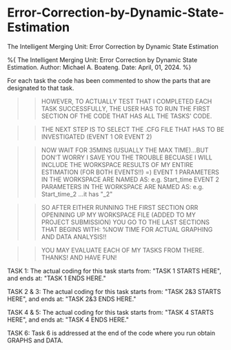 # Error-Correction-by-Dynamic-State-Estimation
The Intelligent Merging Unit:  Error Correction by Dynamic State Estimation

%{
The Intelligent Merging Unit: Error Correction by Dynamic State Estimation.
Author: Michael A. Boateng.
Date: April, 01, 2024.
%}


For each task the code has been commented to show the parts that are designated to that task. 
>>HOWEVER, TO ACTUALLY TEST THAT I COMPLETED EACH TASK SUCCESSFULLY, THE USER HAS TO RUN THE FIRST SECTION OF THE CODE THAT HAS ALL THE TASKS' CODE.

>>THE NEXT STEP IS TO SELECT THE .CFG FILE THAT HAS TO BE INVESTIGATED (EVENT 1 OR EVENT 2)

>>NOW WAIT FOR 35MINS (USUALLY THE MAX TIME)...BUT DON'T WORRY I SAVE YOU THE TROUBLE BECUASE I WILL INCLUDE THE WORKSPACE RESULTS OF MY ENTIRE ESTIMATION (FOR BOTH EVENTS!!) =)
EVENT 1 PARAMETERS IN THE WORKSPACE ARE NAMED AS: e.g. Start_time
EVENT 2 PARAMETERS IN THE WORKSPACE ARE NAMED AS: e.g. Start_time_2 ...it has "_2"

>>SO AFTER EITHER RUNNING THE FIRST SECTION ORR OPENINING UP MY WORKSPACE FILE (ADDED TO MY PROJECT SUBMISSION) YOU GO TO THE LAST SECTIONS THAT BEGINS WITH: 
%NOW TIME FOR ACTUAL GRAPHING AND DATA ANALYSIS!!

>>YOU MAY EVALUATE EACH OF MY TASKS FROM THERE. THANKS! AND HAVE FUN!



TASK 1:
The actual coding for this task starts from: "TASK 1 STARTS HERE", and ends at: "TASK 1 ENDS HERE."

TASK 2 & 3:
The actual coding for this task starts from: "TASK 2&3 STARTS HERE", and ends at: "TASK 2&3 ENDS HERE."

TASK 4 & 5:
The actual coding for this task starts from: "TASK 4 STARTS HERE", and ends at: "TASK 4 ENDS HERE."

TASK 6:
Task 6 is addressed at the end of the code where you run obtain GRAPHS and DATA.
